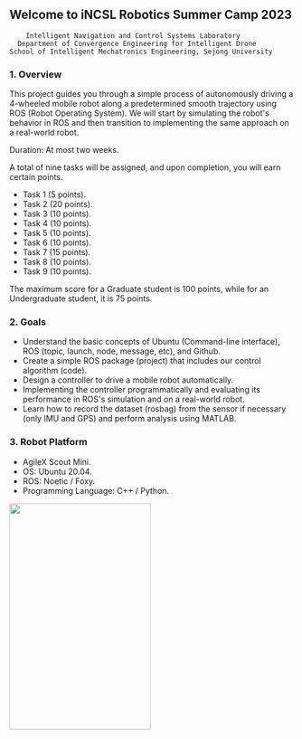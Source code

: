## Welcome to iNCSL Robotics Summer Camp 2023
        Intelligent Navigation and Control Systems Laboratory
      Department of Convergence Engineering for Intelligent Drone
    School of Intelligent Mechatronics Engineering, Sejong University
### 1. Overview
This project guides you through a simple process of autonomously driving a 4-wheeled mobile robot along a predetermined smooth trajectory using ROS (Robot Operating System). We will start by simulating the robot's behavior in ROS and then transition to implementing the same approach on a real-world robot.

Duration: At most two weeks.

A total of nine tasks will be assigned, and upon completion, you will earn certain points.
- Task 1 (5 points).
- Task 2 (20 points).
- Task 3 (10 points).
- Task 4 (10 points).
- Task 5 (10 points).
- Task 6 (10 points).
- Task 7 (15 points).
- Task 8 (10 points).
- Task 9 (10 points).

The maximum score for a Graduate student is 100 points, while for an Undergraduate student, it is 75 points.

### 2. Goals
- Understand the basic concepts of Ubuntu (Command-line interface), ROS (topic, launch, node, message, etc), and Github.
- Create a simple ROS package (project) that includes our control algorithm (code).
- Design a controller to drive a mobile robot automatically.
- Implementing the controller programmatically and evaluating its performance in ROS's simulation and on a real-world robot.
- Learn how to record the dataset (rosbag) from the sensor if necessary (only IMU and GPS) and perform analysis using MATLAB.

### 3. Robot Platform
- AgileX Scout Mini.
- OS: Ubuntu 20.04.
- ROS: Noetic / Foxy.
- Programming Language: C++ / Python.

<img src="https://github.com/hoangvietdo/incsl_summer_2023/assets/51826956/ad965c0d-fa97-418a-9bbc-45797883e424" width="250" height="400" align="center">
